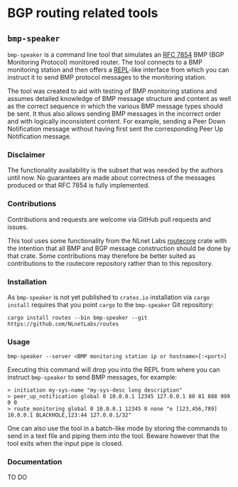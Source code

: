 # BGP routing related tools

## `bmp-speaker`

`bmp-speaker` is a command line tool that simulates an [RFC 7854](https://datatracker.ietf.org/doc/rfc7854/) BMP (BGP Monitoring Protocol) monitored router. The tool connects to a BMP monitoring station and then offers a [REPL](https://www.digitalocean.com/community/tutorials/what-is-repl)-like interface from which you can instruct it to send BMP protocol messages to the monitoring station.

The tool was created to aid with testing of BMP monitoring stations and assumes detailed knowledge of BMP message structure and content as well as the correct sequence in which the various BMP message types should be sent. It thus also allows sending BMP messages in the incorrect order and with logically inconsistent content. For example, sending a Peer Down Notification message without having first sent the corresponding Peer Up Notification message.

### Disclaimer

The functionality availability is the subset that was needed by the authors until now. No guarantees are made about correctness of the messages produced or that RFC 7854 is fully implemented.

### Contributions

Contributions and requests are welcome via GitHub pull requests and issues.

This tool uses some functionality from the NLnet Labs [routecore](https://github.com/NLnetLabs/routecore/) crate with the intention that all BMP and BGP message construction should be done by that crate. Some contributions may therefore be better suited as contributions to the routecore repository rather than to this repository.

### Installation

As `bmp-speaker` is not yet published to `crates.io` installation via `cargo install` requires that you point `cargo` to the `bmp-speaker` Git repository:

```
cargo install routes --bin bmp-speaker --git https://github.com/NLnetLabs/routes
```

### Usage

```
bmp-speaker --server <BMP monitoring station ip or hostname>[:<port>]
```

Executing this command will drop you into the REPL from where you can instruct `bmp-speaker` to send BMP messages, for example:

```
> initiation my-sys-name "my-sys-desc long description"
> peer_up_notification global 0 10.0.0.1 12345 127.0.0.1 80 81 888 999 0 0
> route_monitoring global 0 10.0.0.1 12345 0 none "e [123,456,789] 10.0.0.1 BLACKHOLE,123:44 127.0.0.1/32"
```

One can also use the tool in a batch-like mode by storing the commands to send in a text file and piping them into the tool. Beware however that the tool exits when the input pipe is closed.

### Documentation

TO DO
